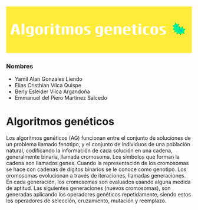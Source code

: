 ![](./assets/Algoritmos_geneticos.png)

### Nombres
- Yamil Alan Gonzales Liendo
- Elias Cristhian Vilca Quispe
- Berly Esleider Vilca Argandoña
- Emmanuel del Piero Martinez Salcedo

# Algoritmos genéticos

Los algoritmos genéticos (AG) funcionan entre el conjunto de soluciones de un problema llamado fenotipo, y el conjunto de individuos de una población natural, codificando la información de cada solución en una cadena, generalmente binaria, llamada cromosoma. Los símbolos que forman la cadena son llamados genes. Cuando la representación de los cromosomas se hace con cadenas de dígitos binarios se le conoce como genotipo. Los cromosomas evolucionan a través de iteraciones, llamadas generaciones. En cada generación, los cromosomas son evaluados usando alguna medida de aptitud. Las siguientes generaciones (nuevos cromosomas), son generadas aplicando los operadores genéticos repetidamente, siendo estos los operadores de selección, cruzamiento, mutación y reemplazo.